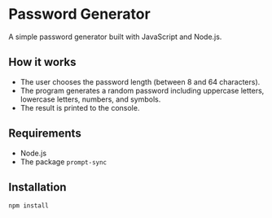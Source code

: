 # Password Generator

A simple password generator built with JavaScript and Node.js.

## How it works
- The user chooses the password length (between 8 and 64 characters).
- The program generates a random password including uppercase letters, lowercase letters, numbers, and symbols.
- The result is printed to the console.

## Requirements
- Node.js
- The package `prompt-sync`

## Installation
```bash
npm install
